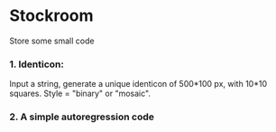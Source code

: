 # Stockroom
Store some small code

### 1. Identicon:
Input a string, generate a unique identicon of 500*100 px, with 10\*10 squares. Style = "binary" or "mosaic". 

### 2. A simple autoregression code
